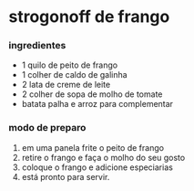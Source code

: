 # strogonoff de frango

### ingredientes

- 1 quilo de peito de frango
- 1 colher de caldo de galinha
- 2 lata de creme de leite
- 2 colher de sopa de molho de tomate
- batata palha e arroz para complementar



### modo de preparo

1. em uma panela frite o peito de frango
2. retire o frango e faça o molho do seu gosto
3. coloque o frango e adicione especiarias
4. está pronto para servir.

